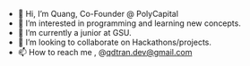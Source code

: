 - 👋 Hi, I’m Quang, Co-Founder @ PolyCapital
- 👀 I’m interested in programming and learning new concepts.
- 🌱 I’m currently a junior at GSU.
- 💞️ I’m looking to collaborate on Hackathons/projects.
- 📫 How to reach me , @qdtran.dev@gmail.com

<!---
kaiser1x/kaiser1x is a ✨ special ✨ repository because its `README.md` (this file) appears on your GitHub profile.
You can click the Preview link to take a look at your changes.
--->
